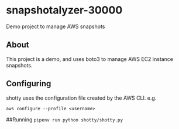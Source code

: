 # snapshotalyzer-30000
Demo project to manage AWS snapshots

## About
This project is a demo, and uses boto3 to manage AWS EC2 instance snapshots.

## Configuring

shotty uses the configuration file created by the AWS CLI. e.g.

`aws configure --profile <username>`

##Running
`pipenv run python shotty/shotty.py`
